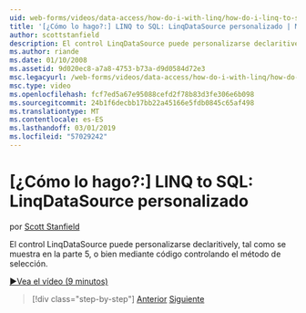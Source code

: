 ```yaml
---
uid: web-forms/videos/data-access/how-do-i-with-linq/how-do-i-linq-to-sql-custom-linqdatasource
title: '[¿Cómo lo hago?:] LINQ to SQL: LinqDataSource personalizado | Microsoft Docs'
author: scottstanfield
description: El control LinqDataSource puede personalizarse declaritively, tal como se muestra en la parte 5, o bien mediante código controlando el método de selección.
ms.author: riande
ms.date: 01/10/2008
ms.assetid: 9d020ec8-a7a8-4753-b73a-d9d0584d72e3
msc.legacyurl: /web-forms/videos/data-access/how-do-i-with-linq/how-do-i-linq-to-sql-custom-linqdatasource
msc.type: video
ms.openlocfilehash: fcf7ed5a67e95088cefd2f78b83d3fe306e6b098
ms.sourcegitcommit: 24b1f6decbb17bb22a45166e5fdb0845c65af498
ms.translationtype: MT
ms.contentlocale: es-ES
ms.lasthandoff: 03/01/2019
ms.locfileid: "57029242"
---
```

<a name="how-do-i-linq-to-sql-custom-linqdatasource"></a>[¿Cómo lo hago?:] LINQ to SQL: LinqDataSource personalizado
====================
por [Scott Stanfield](https://github.com/scottstanfield)

El control LinqDataSource puede personalizarse declaritively, tal como se muestra en la parte 5, o bien mediante código controlando el método de selección.

[&#9654;Vea el vídeo (9 minutos)](https://channel9.msdn.com/Blogs/ASP-NET-Site-Videos/how-do-i-linq-to-sql-custom-linqdatasource)

> [!div class="step-by-step"]
> [Anterior](how-do-i-linq-to-sql-linqdatasource.md)
> [Siguiente](how-do-i-linq-to-sql-using-stored-procedures.md)
